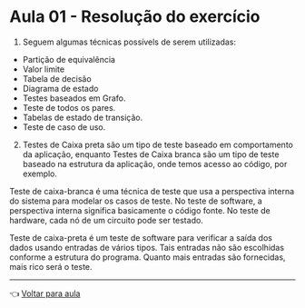 # Aula 01 - Resolução do exercício

1. Seguem algumas técnicas possívels de serem utilizadas:
  - Partição de equivalência
  - Valor limite
  - Tabela de decisão
  - Diagrama de estado
  - Testes baseados em Grafo.
  - Teste de todos os pares.
  - Tabelas de estado de transição.
  - Teste de caso de uso.


2. Testes de Caixa preta são um tipo de teste baseado em comportamento da aplicação, enquanto Testes de Caixa branca são um tipo de teste baseado na estrutura da aplicação, onde temos acesso ao código, por exemplo.

Teste de caixa-branca é uma técnica de teste que usa a perspectiva interna do sistema para modelar os casos de teste. No teste de software, a perspectiva interna significa basicamente o código fonte. No teste de hardware, cada nó de um circuito pode ser testado.

Teste de caixa-preta é um teste de software para verificar a saída dos dados usando entradas de vários tipos. Tais entradas não são escolhidas conforme a estrutura do programa. Quanto mais entradas são fornecidas, mais rico será o teste.

---
👈 [Voltar para aula](aula.md)